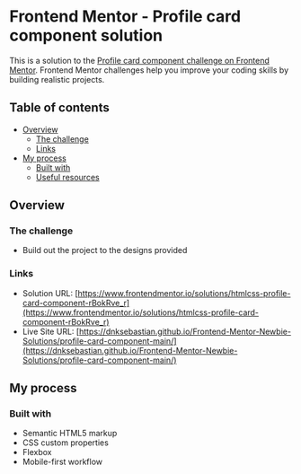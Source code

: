 # Frontend Mentor - Profile card component solution

This is a solution to the [Profile card component challenge on Frontend Mentor](https://www.frontendmentor.io/challenges/profile-card-component-cfArpWshJ). Frontend Mentor challenges help you improve your coding skills by building realistic projects. 

## Table of contents

- [Overview](#overview)
  - [The challenge](#the-challenge)
  - [Links](#links)
- [My process](#my-process)
  - [Built with](#built-with)
  - [Useful resources](#useful-resources)


## Overview

### The challenge

- Build out the project to the designs provided


### Links

- Solution URL: [https://www.frontendmentor.io/solutions/htmlcss-profile-card-component-rBokRve_r](https://www.frontendmentor.io/solutions/htmlcss-profile-card-component-rBokRve_r)
- Live Site URL: [https://dnksebastian.github.io/Frontend-Mentor-Newbie-Solutions/profile-card-component-main/](https://dnksebastian.github.io/Frontend-Mentor-Newbie-Solutions/profile-card-component-main/)

## My process

### Built with

- Semantic HTML5 markup
- CSS custom properties
- Flexbox
- Mobile-first workflow